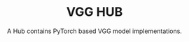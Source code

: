 <div align = "center">
  <h1>VGG HUB</h1>
  <p>A Hub contains PyTorch based VGG model implementations.</p><br>
  <!--<img src = "docs/VGG16.png" alt = "architecture" width = 680px>-->
</div>

